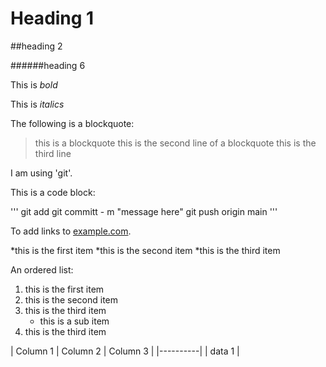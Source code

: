 # Heading 1

##heading 2

######heading 6

This is *bold*

This is *italics*

The following is a blockquote:

>this is a blockquote
>this is the second line of a blockquote
>this is the third line

I am using 'git'.

This is a code block:

'''
git add
git committ - m "message here"
git push origin main
'''

To add links to [example.com](https://www.example.com).

*this is the first item
*this is the second item
*this is the third item

An ordered list:
1. this is the first item
1. this is the second item
1. this is the third item
	- this is a sub item
1. this is the third item

| Column 1 | Column 2 | Column 3 |
|----------|
| data 1   |
